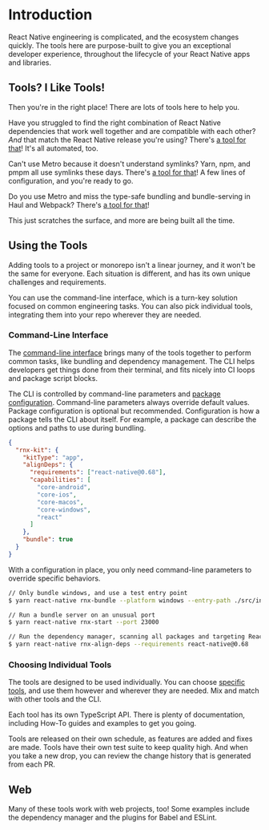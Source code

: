 # Introduction

React Native engineering is complicated, and the ecosystem changes quickly. The
tools here are purpose-built to give you an exceptional developer experience,
throughout the lifecycle of your React Native apps and libraries.

## Tools? I Like Tools!

Then you're in the right place! There are lots of tools here to help you.

Have you struggled to find the right combination of React Native dependencies
that work well together and are compatible with each other? _And_ that match the
React Native release you're using? There's
[a tool for that](./guides/dependency-management)! It's all automated, too.

Can't use Metro because it doesn't understand symlinks? Yarn, npm, and pmpm all
use symlinks these days. There's
[a tool for that](./tools/metro-resolver-symlinks)! A few lines of
configuration, and you're ready to go.

Do you use Metro and miss the type-safe bundling and bundle-serving in Haul and
Webpack? There's [a tool for that](./guides/bundling)!

This just scratches the surface, and more are being built all the time.

## Using the Tools

Adding tools to a project or monorepo isn't a linear journey, and it won't be
the same for everyone. Each situation is different, and has its own unique
challenges and requirements.

You can use the command-line interface, which is a turn-key solution focused on
common engineering tasks. You can also pick individual tools, integrating them
into your repo wherever they are needed.

### Command-Line Interface

The
[command-line interface](https://github.com/microsoft/rnx-kit/tree/main/packages/cli)
brings many of the tools together to perform common tasks, like bundling and
dependency management. The CLI helps developers get things done from their
terminal, and fits nicely into CI loops and package script blocks.

The CLI is controlled by command-line parameters and
[package configuration](https://github.com/microsoft/rnx-kit/tree/main/packages/config).
Command-line parameters always override default values. Package configuration is
optional but recommended. Configuration is how a package tells the CLI about
itself. For example, a package can describe the options and paths to use during
bundling.

```json title='Example configuration in package.json'
{
  "rnx-kit": {
    "kitType": "app",
    "alignDeps": {
      "requirements": ["react-native@0.68"],
      "capabilities": [
        "core-android",
        "core-ios",
        "core-macos",
        "core-windows",
        "react"
      ]
    },
    "bundle": true
  }
}
```

With a configuration in place, you only need command-line parameters to override
specific behaviors.

```bash title='Example commands'
// Only bundle windows, and use a test entry point
$ yarn react-native rnx-bundle --platform windows --entry-path ./src/index-test.ts

// Run a bundle server on an unusual port
$ yarn react-native rnx-start --port 23000

// Run the dependency manager, scanning all packages and targeting React Native 0.68
$ yarn react-native rnx-align-deps --requirements react-native@0.68
```

### Choosing Individual Tools

The tools are designed to be used individually. You can choose
[specific tools](./tools/overview), and use them however and wherever they are
needed. Mix and match with other tools and the CLI.

Each tool has its own TypeScript API. There is plenty of documentation,
including How-To guides and examples to get you going.

Tools are released on their own schedule, as features are added and fixes are
made. Tools have their own test suite to keep quality high. And when you take a
new drop, you can review the change history that is generated from each PR.

## Web

Many of these tools work with web projects, too! Some examples include the
dependency manager and the plugins for Babel and ESLint.
